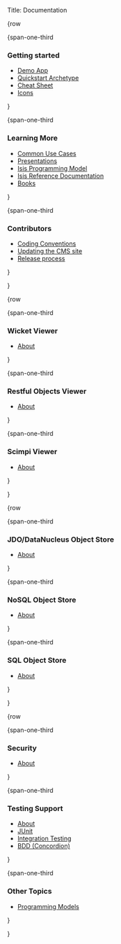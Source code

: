 Title: Documentation

{row

{span-one-third
### Getting started
- [Demo App](getting-started/demo-app.html)
- [Quickstart Archetype](getting-started/quickstart-archetype.html)
- [Cheat Sheet](getting-started/cheat-sheet.html)
- [Icons](getting-started/icons.html)

}

{span-one-third
###  Learning More
- [Common Use Cases](learning-more/common-use-cases.html)
- [Presentations](learning-more/presentations.html)
- [Isis Programming Model](learning-more/isis-programming-model.html)
- [Isis Reference Documentation](learning-more/isis-reference-documentation.html)
- [Books](learning-more/books.html)
<!--
- [Articles](learning-more/articles.html)
-->

}

{span-one-third
###  Contributors
- [Coding Conventions](contributors/coding-conventions.html)
- [Updating the CMS site](contributors/updating-the-cms-site.html)
- [Release process](contributors/release-process.html)

}

}

{row

{span-one-third
###  Wicket Viewer
- [About](viewers/wicket/about.html)

}

{span-one-third
###  Restful Objects Viewer
- [About](viewers/restfulobjects/about.html)

}

{span-one-third
###  Scimpi Viewer
- [About](viewers/scimpi/about.html)

}

}

{row

{span-one-third
###  JDO/DataNucleus Object Store
- [About](viewers/jdo/about.html)

}

{span-one-third
###  NoSQL Object Store
- [About](viewers/nosql/about.html)

}

{span-one-third
###  SQL Object Store
- [About](viewers/sql/about.html)

}

}


{row

{span-one-third
###  Security
- [About](security/about.html)

}

{span-one-third
###  Testing Support
- [About](testing/about.html)
- [JUnit](testing/junit.html)
- [Integration Testing](testing/integtest.html)
- [BDD (Concordion)](testing/bdd.html)

}

{span-one-third
###  Other Topics
- [Programming Models](other/progmodels.html)
<!--
- [DSL](other/dsl.html)
- [Maven Plugin](other/maven.html)
- [Eclipse IDE Plugin](other/eclipse-plugin.html)
-->
}


}

